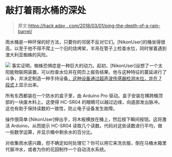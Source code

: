 # 敲打着雨水桶的深处

> 原文:[https://hack aday . com/2018/03/01/ping-the-depth-of-a-rain-barrel/](https://hackaday.com/2018/03/01/pinging-the-depths-of-a-rain-barrel/)

雨水桶是一种环保的好方法，只要你的邻居不反对它们。[NikonUser]的桶坐得很高，以至于他不得不爬上一个旧的烧烤架，半吊在管子上检查水位，同时冒着遇到澳大利亚蜘蛛的风险。

[![](../Images/0d95f8f936f83c79ec1e9275dabf4751.png)](https://hackaday.com/wp-content/uploads/2018/02/peering-over.jpg) 事实证明，蜘蛛恐惧症是一种巨大的动力。起初，[NikonUser]设想了一个太阳能物联网装置，可以检查水位并在网页上报告结果。他与这种特征的蔓延进行了斗争，并决定制造一种手持设备[，这种设备通过超声波传感器检测水位，并在 7 段式](https://www.instructables.com/id/Ultrasonic-Rainwater-Tank-Capacity-Meter/)上显示出来。

所有东西都装在一个防水的盒子里，由 Arduino Pro 驱动。盒子安装在横跨桶顶部的一块废木料上。这使得 HC-SR04 的眼睛可以越过边缘，向底部发出脉冲。这也有助于保持读数的一致性，防止电子设备发生故障。

操作很简单:[NikonUser]伸出手，将木板横放在桶上，然后按下瞬间按钮。这将激活 Arduino，从而提示 HC-SR04 读取几个读数。代码对这些读数进行平均，做一些数学运算，并显示桶中剩余水的百分比。

对收集雨水感兴趣，但不确定如何处理它？你可以用它来洗衣服，倒在马桶水箱里代替冲水，或者为你的花园制作一个自动浇水系统。